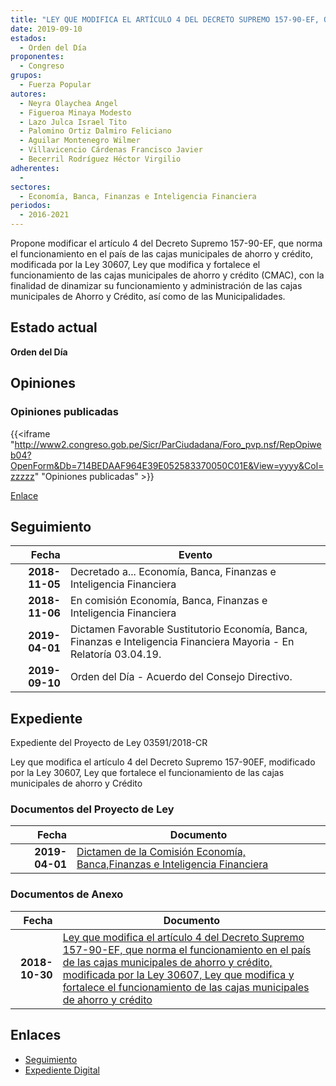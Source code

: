 ```yaml
---
title: "LEY QUE MODIFICA EL ARTÍCULO 4 DEL DECRETO SUPREMO 157-90-EF, QUE NORMA EL FUNCIONAMIENTO EN EL PAÍS DE LAS CAJAS MUNICIPALES DE AHORRO Y CRÉDITO, MODIFICADA POR LA LEY 30607, LEY QUE MODIFICA Y FORTALECE EL FUNCIONAMIENTO DE LAS CAJAS MUNICIPALES DE AHORRO Y CRÉDITO"
date: 2019-09-10
estados: 
  - Orden del Día
proponentes: 
  - Congreso
grupos: 
  - Fuerza Popular
autores: 
  - Neyra Olaychea Angel
  - Figueroa Minaya Modesto
  - Lazo Julca Israel Tito
  - Palomino Ortiz Dalmiro Feliciano
  - Aguilar Montenegro Wilmer
  - Villavicencio Cárdenas Francisco Javier
  - Becerril Rodríguez Héctor Virgilio
adherentes: 
  - 
sectores: 
  - Economía, Banca, Finanzas e Inteligencia Financiera
periodos: 
  - 2016-2021
---
```


Propone modificar el artículo 4 del Decreto Supremo 157-90-EF, que norma el funcionamiento en el país de las cajas municipales de ahorro y crédito, modificada por la Ley 30607, Ley que modifica y fortalece el funcionamiento de las cajas municipales de ahorro y crédito (CMAC), con la finalidad de dinamizar su funcionamiento y administración de las cajas municipales de Ahorro y Crédito, así como de las Municipalidades.


## Estado actual

**Orden del Día**

## Opiniones

### Opiniones publicadas

{{<iframe "http://www2.congreso.gob.pe/Sicr/ParCiudadana/Foro_pvp.nsf/RepOpiweb04?OpenForm&Db=714BEDAAF964E39E052583370050C01E&View=yyyy&Col=zzzzz" "Opiniones publicadas" >}}

[Enlace](http://www2.congreso.gob.pe/Sicr/ParCiudadana/Foro_pvp.nsf/RepOpiweb04?OpenForm&Db=714BEDAAF964E39E052583370050C01E&View=yyyy&Col=zzzzz)

## Seguimiento

| Fecha | Evento |
|------:|--------|
| **2018-11-05** | Decretado a... Economía, Banca, Finanzas e Inteligencia Financiera|
| **2018-11-06** | En comisión Economía, Banca, Finanzas e Inteligencia Financiera|
| **2019-04-01** | Dictamen Favorable Sustitutorio Economía, Banca, Finanzas e Inteligencia Financiera Mayoria - En Relatoría 03.04.19.|
| **2019-09-10** | Orden del Día - Acuerdo del Consejo Directivo.|


## Expediente

Expediente del Proyecto de Ley 03591/2018-CR

Ley que modifica el artículo 4 del Decreto Supremo 157-90EF, modificado por la Ley 30607, Ley que fortalece el funcionamiento de las cajas municipales de ahorro y Crédito


### Documentos del Proyecto de Ley

| Fecha | Documento |
|------:|--------|
| **2019-04-01** | [Dictamen de la Comisión Economía, Banca,Finanzas e Inteligencia Financiera](http://www.leyes.congreso.gob.pe/Documentos/2016_2021/Dictamenes/Proyectos_de_Ley/03591DC09MAY20190401.pdf) |

### Documentos de Anexo

| Fecha | Documento |
|------:|--------|
| **2018-10-30** | [Ley que modifica el artículo 4 del Decreto Supremo 157-90-EF, que norma el funcionamiento en el país de las cajas municipales de ahorro y crédito, modificada por la Ley 30607, Ley que modifica y fortalece el funcionamiento de las cajas municipales de ahorro y crédito](http://www.leyes.congreso.gob.pe/Documentos/2016_2021/Proyectos_de_Ley_y_de_Resoluciones_Legislativas/PL0359120181030.pdf) |

## Enlaces 

- [Seguimiento](http://www2.congreso.gob.pe/Sicr/TraDocEstProc/CLProLey2016.nsf/f7fff46988ca05b1052578e100829cc7/87ec90b88950e5990525833700080091?OpenDocument)
- [Expediente Digital](http://www2.congreso.gob.pe/Sicr/TraDocEstProc/CLProLey2016.nsf/f7fff46988ca05b1052578e100829cc7/87ec90b88950e5990525833700080091?OpenDocument&Click=05257FB7005EB655.eb71d0cf91d8294e05256cdf006b5706/$Body/0.1C6C)
